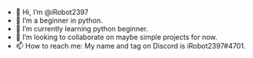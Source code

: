 - 👋 Hi, I’m @iRobot2397
- 👀 I’m a beginner in python.
- 🌱 I’m currently learning python beginner.
- 💞️ I’m looking to collaborate on maybe simple projects for now.
- 📫 How to reach me: My name and tag on Discord is iRobot2397#4701.

<!---
iRobot2397/iRobot2397 is a ✨ special ✨ repository because its `README.md` (this file) appears on your GitHub profile.
You can click the Preview link to take a look at your changes.
--->
